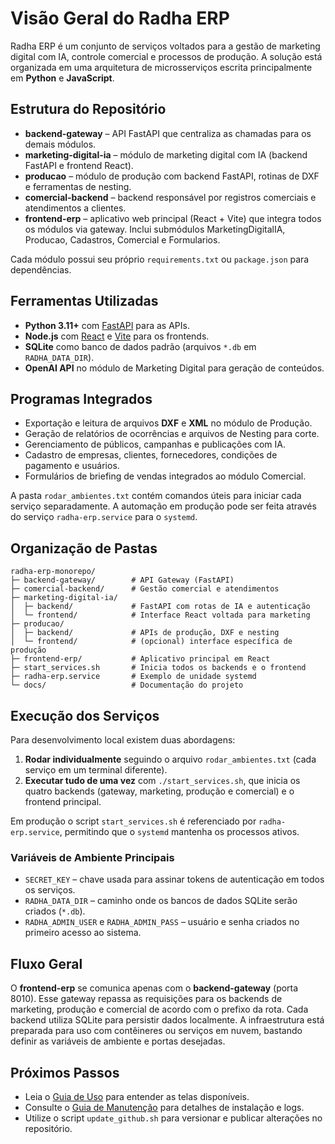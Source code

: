 # Visão Geral do Radha ERP

Radha ERP é um conjunto de serviços voltados para a gestão de marketing digital com IA, controle comercial e processos de produção. A solução está organizada em uma arquitetura de microsserviços escrita principalmente em **Python** e **JavaScript**.

## Estrutura do Repositório
- **backend-gateway** – API FastAPI que centraliza as chamadas para os demais módulos.
- **marketing-digital-ia** – módulo de marketing digital com IA (backend FastAPI e frontend React).
- **producao** – módulo de produção com backend FastAPI, rotinas de DXF e ferramentas de nesting.
- **comercial-backend** – backend responsável por registros comerciais e atendimentos a clientes.
- **frontend-erp** – aplicativo web principal (React + Vite) que integra todos os módulos via gateway. Inclui submódulos MarketingDigitalIA, Producao, Cadastros, Comercial e Formularios.

Cada módulo possui seu próprio `requirements.txt` ou `package.json` para dependências.

## Ferramentas Utilizadas
- **Python 3.11+** com [FastAPI](https://fastapi.tiangolo.com) para as APIs.
- **Node.js** com [React](https://reactjs.org) e [Vite](https://vitejs.dev) para os frontends.
- **SQLite** como banco de dados padrão (arquivos `*.db` em `RADHA_DATA_DIR`).
- **OpenAI API** no módulo de Marketing Digital para geração de conteúdos.

## Programas Integrados
- Exportação e leitura de arquivos **DXF** e **XML** no módulo de Produção.
- Geração de relatórios de ocorrências e arquivos de Nesting para corte.
- Gerenciamento de públicos, campanhas e publicações com IA.
- Cadastro de empresas, clientes, fornecedores, condições de pagamento e usuários.
- Formulários de briefing de vendas integrados ao módulo Comercial.

A pasta `rodar_ambientes.txt` contém comandos úteis para iniciar cada serviço separadamente. A automação em produção pode ser feita através do serviço `radha-erp.service` para o `systemd`.

## Organização de Pastas
```
radha-erp-monorepo/
├─ backend-gateway/        # API Gateway (FastAPI)
├─ comercial-backend/      # Gestão comercial e atendimentos
├─ marketing-digital-ia/
│  ├─ backend/             # FastAPI com rotas de IA e autenticação
│  └─ frontend/            # Interface React voltada para marketing
├─ producao/
│  ├─ backend/             # APIs de produção, DXF e nesting
│  └─ frontend/            # (opcional) interface específica de produção
├─ frontend-erp/           # Aplicativo principal em React
├─ start_services.sh       # Inicia todos os backends e o frontend
├─ radha-erp.service       # Exemplo de unidade systemd
└─ docs/                   # Documentação do projeto
```

## Execução dos Serviços
Para desenvolvimento local existem duas abordagens:

1. **Rodar individualmente** seguindo o arquivo `rodar_ambientes.txt` (cada serviço em um terminal diferente).
2. **Executar tudo de uma vez** com `./start_services.sh`, que inicia os quatro backends (gateway, marketing, produção e comercial) e o frontend principal.

Em produção o script `start_services.sh` é referenciado por `radha-erp.service`, permitindo que o `systemd` mantenha os processos ativos.

### Variáveis de Ambiente Principais
- `SECRET_KEY` – chave usada para assinar tokens de autenticação em todos os serviços.
- `RADHA_DATA_DIR` – caminho onde os bancos de dados SQLite serão criados (`*.db`).
- `RADHA_ADMIN_USER` e `RADHA_ADMIN_PASS` – usuário e senha criados no primeiro acesso ao sistema.

## Fluxo Geral
O **frontend-erp** se comunica apenas com o **backend-gateway** (porta 8010). Esse gateway repassa as requisições para os backends de marketing, produção e comercial de acordo com o prefixo da rota. Cada backend utiliza SQLite para persistir dados localmente. A infraestrutura está preparada para uso com contêineres ou serviços em nuvem, bastando definir as variáveis de ambiente e portas desejadas.

## Próximos Passos
- Leia o [Guia de Uso](user-guide.md) para entender as telas disponíveis.
- Consulte o [Guia de Manutenção](admin-guide.md) para detalhes de instalação e logs.
- Utilize o script `update_github.sh` para versionar e publicar alterações no repositório.

